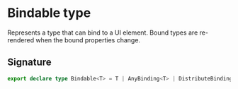 # Bindable type

Represents a type that can bind to a UI element. Bound types are re-rendered when the bound properties change.

## Signature

```typescript
export declare type Bindable<T> = T | AnyBinding<T> | DistributeBindingForUnion<T>;
```